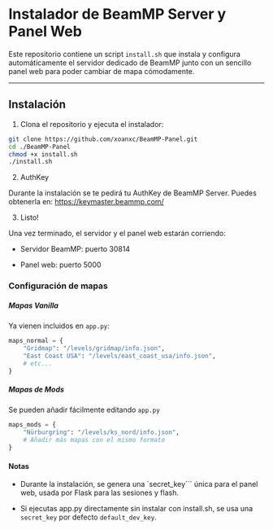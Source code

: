 # Instalador de BeamMP Server y Panel Web

Este repositorio contiene un script `install.sh` que instala y configura automáticamente el servidor dedicado de BeamMP junto con un sencillo panel web para poder cambiar de mapa cómodamente.

---

## Instalación

1. Clona el repositorio y ejecuta el instalador:

```bash
git clone https://github.com/xoanxc/BeamMP-Panel.git
cd ./BeamMP-Panel
chmod +x install.sh
./install.sh
```
2. AuthKey

Durante la instalación se te pedirá tu AuthKey de BeamMP Server.
Puedes obtenerla en: https://keymaster.beammp.com/

3. Listo!

Una vez terminado, el servidor y el panel web estarán corriendo:

- Servidor BeamMP: puerto 30814

- Panel web: puerto 5000

### Configuración de mapas

##### Mapas Vanilla

Ya vienen incluidos en `app.py`:

```python
maps_normal = {
    "Gridmap": "/levels/gridmap/info.json",
    "East Coast USA": "/levels/east_coast_usa/info.json",
    # etc...
}
```

##### Mapas de Mods

Se pueden añadir fácilmente editando `app.py`

```python
maps_mods = {
    "Nürburgring": "/levels/ks_nord/info.json",
    # Añadir más mapas con el mismo formato
}
```

#### Notas

- Durante la instalación, se genera una `secret_key``` única para el panel web, usada por Flask para las sesiones y flash.

- Si ejecutas app.py directamente sin instalar con install.sh, se usa una `secret_key` por defecto `default_dev_key`.